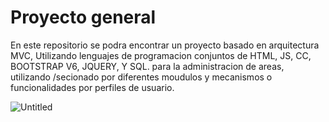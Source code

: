 # Proyecto general

En este repositorio se podra encontrar un proyecto basado en arquitectura MVC, Utilizando lenguajes de programacion conjuntos de HTML, JS, CC, BOOTSTRAP V6, JQUERY, Y SQL. para la administracion de areas, utilizando /secionado por diferentes moudulos y mecanismos o funcionalidades por perfiles de usuario. 

![Untitled](https://github.com/user-attachments/assets/f33bab88-03fe-47fe-85f2-a519618a4f1c)
